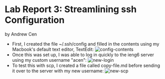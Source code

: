 # Lab Report 3: Streamlining ssh Configuration
by Andrew Cen

- First, I created the file ~/.ssh/config and filled in the contents using my Macbook's default text editor, TextEdit: ![config-contents](https://acen23.github.io/cse15l-lab-reports/Lab6Screenshot1.png)
- Once this was set up, I was able to log in quickly to the ieng6 server using my custom username "acen":
![new-login](https://acen23.github.io/cse15l-lab-reports/Lab6Screenshot2.png)
- To test this with scp, I created a file called copy-file.md before sending it over to the server with my new username: ![new-scp](https://acen23.github.io/cse15l-lab-reports/Lab6Screenshot3.png)